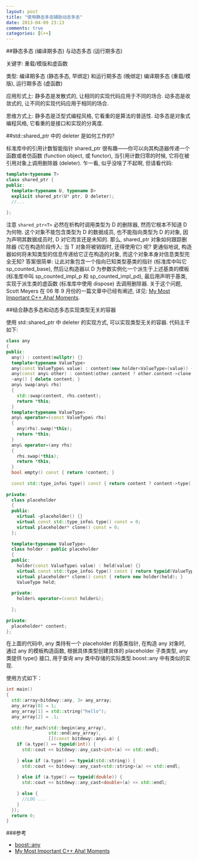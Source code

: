 ```yaml
---
layout: post
title: "使用静态多态辅助动态多态"
date: 2013-04-09 23:13
comments: true
categories: [C++]
---
```


##静态多态 (编译期多态) 与动态多态 (运行期多态)

关键字: 重载/模版和虚函数

类型: 编译期多态 (静态多态, 早绑定) 和运行期多态 (晚绑定)
编译期多态 (重载/模版), 运行期多态 (虚函数)

应用形式上:
静多态是发散式的, 让相同的实现代码应用于不同的场合.
动多态是收敛式的, 让不同的实现代码应用于相同的场合.

思维方式上:
静多态是泛型式编程风格, 它看重的是算法的普适性.
动多态是对象式编程风格, 它看重的是接口和实现的分离度.


##std::shared_ptr 中的 deleter 是如何工作的?

标准库中的引用计数智能指针 shared_ptr 很有趣——你可以向其构造器传递一个函数或者仿函数 (function object, 或 functor), 当引用计数归零的时候, 它将在被引用对象上调用删除器 (deleter). 乍一看, 似乎没啥了不起啊, 但请看代码:

```cpp
template<typename T>
class shared_ptr {
public:
  template<typename U, typename D>
  explicit shared_ptr(U* ptr, D deleter);
  //...
 
};
```
<!-- more -->
注意 `shared_ptr<T>` 必然在析构时调用类型为 D 的删除器, 然而它根本不知道 D 为何物. 这个对象不能包含类型为 D 的数据成员, 也不能指向类型为 D 的对象, 因为声明其数据成员时, D 对它而言还是未知的. 那么, shared_ptr 对象如何跟踪删除器 (它在构造阶段传入: 当 T 对象将被销毁时, 还得使用它) 呢? 更通俗地说, 构造器如何将未知类型的信息传递给它正在构造的对象, 而这个对象本身对信息类型完全无知? 答案很简单: 让此对象包含一个指向已知类型基类的指针 (标准库中叫它 sp_counted_base), 然后让构造器以 D 为参数实例化一个派生于上述基类的模板 (标准库中叫 sp_counted_impl_p 和 sp_counted_impl_pd), 最后用声明于基类, 实现于派生类的虚函数 (标准库中使用 dispose) 去调用删除器. 关于这个问题, Scott Meyers 在 06 年 9 月份的一篇文章中已经有阐述, 详见: [My Most Important C++ Aha! Moments][00].

   [00]: http://www.artima.com/cppsource/top_cpp_aha_moments.html


##结合静态多态和动态多态实现类型无关的容器

使用 std::shared_ptr 中 deleter 的实现方式, 可以实现类型无关的容器. 代码主干如下:

```cpp
class any
{
public:
  any() : content(nullptr) {}
  template<typename ValueType>
  any(const ValueType& value) : content(new holder<ValueType>(value)) {}
  any(const any& other) : content(other.content ? other.content->clone() : 0) {}
  ~any() { delete content; }
  any& swap(any& rhs)
  {
    std::swap(content, rhs.content);
    return *this;
  }
  template<typename ValueType>
  any& operator=(const ValueType& rhs)
  {
    any(rhs).swap(*this);
    return *this;
  }
  any& operator=(any rhs)
  {
    rhs.swap(*this);
    return *this;
  }
  bool empty() const { return !content; }
 
  const std::type_info& type() const { return content ? content->type() : typeid(void); }
 
private:
  class placeholder
  {
  public:
    virtual ~placeholder() {}
    virtual const std::type_info& type() const = 0;
    virtual placeholder* clone() const = 0;
  };
 
  template<typename ValueType>
  class holder : public placeholder
  {
  public:
    holder(const ValueType& value) : held(value) {}
    virtual const std::type_info& type() const { return typeid(ValueType); }
    virtual placeholder* clone() const { return new holder(held); }
    ValueType held;
 
  private:
    holder& operator=(const holder&);
 
  };
 
private: 
  placeholder* content;
};
```

在上面的代码中, any 类持有一个 placeholder 的基类指针, 在构造 any 对象时, 通过 any 的模板构造函数, 根据具体类型创建具体的 placeholder 子类类型, any 类提供 type() 接口, 用于查询 any 类中存储的实际类型.boost::any 中有类似的实现.
 
使用方式如下：

```cpp
int main()
{
  std::array<bitdewy::any, 3> any_array;
  any_array[0] = 1;
  any_array[1] = std::string("hello");
  any_array[2] = .1;
 
  std::for_each(std::begin(any_array),
                std::end(any_array),
                [](const bitdewy::any& a) {
    if (a.type() == typeid(int)) {
      std::cout << bitdewy::any_cast<int>(a) << std::endl;
 
    } else if (a.type() == typeid(std::string)) {
      std::cout << bitdewy::any_cast<std::string>(a) << std::endl;
 
    } else if (a.type() == typeid(double)) {
      std::cout << bitdewy::any_cast<double>(a) << std::endl;
 
    } else {
      //LOG ...
    }
  });
  return 0;
}
```

###参考

- [boost::any](http://svn.boost.org/svn/boost/trunk/boost/any.hpp)
- [My Most Important C++ Aha! Moments][00]
